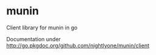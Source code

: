 munin
============

Client library for munin in go

Documentation under http://go.pkgdoc.org/github.com/nightlyone/munin/client
